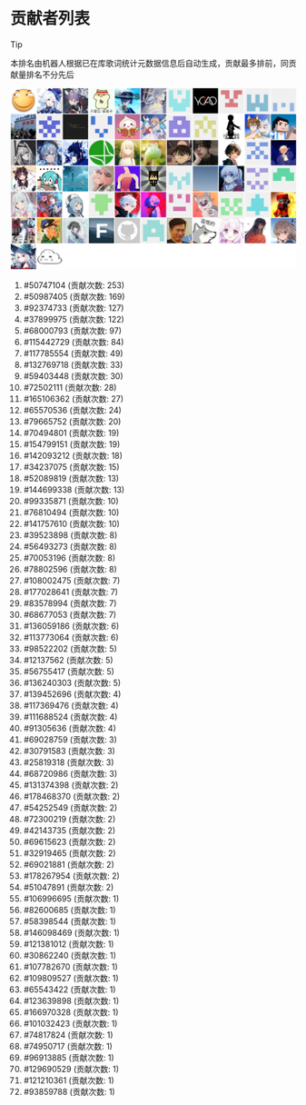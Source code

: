 # 贡献者列表

> [!TIP]
> 本排名由机器人根据已在库歌词统计元数据信息后自动生成，贡献最多排前，同贡献量排名不分先后

![贡献者头像画廊](./CONTRIBUTORS.svg)

1. #50747104 (贡献次数: 253)
2. #50987405 (贡献次数: 169)
3. #92374733 (贡献次数: 127)
4. #37899975 (贡献次数: 122)
5. #68000793 (贡献次数: 97)
6. #115442729 (贡献次数: 84)
7. #117785554 (贡献次数: 49)
8. #132769718 (贡献次数: 33)
9. #59403448 (贡献次数: 30)
10. #72502111 (贡献次数: 28)
11. #165106362 (贡献次数: 27)
12. #65570536 (贡献次数: 24)
13. #79665752 (贡献次数: 20)
14. #70494801 (贡献次数: 19)
15. #154799151 (贡献次数: 19)
16. #142093212 (贡献次数: 18)
17. #34237075 (贡献次数: 15)
18. #52089819 (贡献次数: 13)
19. #144699338 (贡献次数: 13)
20. #99335871 (贡献次数: 10)
21. #76810494 (贡献次数: 10)
22. #141757610 (贡献次数: 10)
23. #39523898 (贡献次数: 8)
24. #56493273 (贡献次数: 8)
25. #70053196 (贡献次数: 8)
26. #78802596 (贡献次数: 8)
27. #108002475 (贡献次数: 7)
28. #177028641 (贡献次数: 7)
29. #83578994 (贡献次数: 7)
30. #68677053 (贡献次数: 7)
31. #136059186 (贡献次数: 6)
32. #113773064 (贡献次数: 6)
33. #98522202 (贡献次数: 5)
34. #12137562 (贡献次数: 5)
35. #56755417 (贡献次数: 5)
36. #136240303 (贡献次数: 5)
37. #139452696 (贡献次数: 4)
38. #117369476 (贡献次数: 4)
39. #111688524 (贡献次数: 4)
40. #91305636 (贡献次数: 4)
41. #69028759 (贡献次数: 3)
42. #30791583 (贡献次数: 3)
43. #25819318 (贡献次数: 3)
44. #68720986 (贡献次数: 3)
45. #131374398 (贡献次数: 2)
46. #178468370 (贡献次数: 2)
47. #54252549 (贡献次数: 2)
48. #72300219 (贡献次数: 2)
49. #42143735 (贡献次数: 2)
50. #69615623 (贡献次数: 2)
51. #32919465 (贡献次数: 2)
52. #69021881 (贡献次数: 2)
53. #178267954 (贡献次数: 2)
54. #51047891 (贡献次数: 2)
55. #106996695 (贡献次数: 1)
56. #82600685 (贡献次数: 1)
57. #58398544 (贡献次数: 1)
58. #146098469 (贡献次数: 1)
59. #121381012 (贡献次数: 1)
60. #30862240 (贡献次数: 1)
61. #107782670 (贡献次数: 1)
62. #109809527 (贡献次数: 1)
63. #65543422 (贡献次数: 1)
64. #123639898 (贡献次数: 1)
65. #166970328 (贡献次数: 1)
66. #101032423 (贡献次数: 1)
67. #74817824 (贡献次数: 1)
68. #74950717 (贡献次数: 1)
69. #96913885 (贡献次数: 1)
70. #129690529 (贡献次数: 1)
71. #121210361 (贡献次数: 1)
72. #93859788 (贡献次数: 1)
